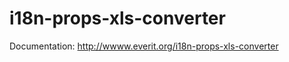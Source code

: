 i18n-props-xls-converter
========================

Documentation: http://wwww.everit.org/i18n-props-xls-converter
